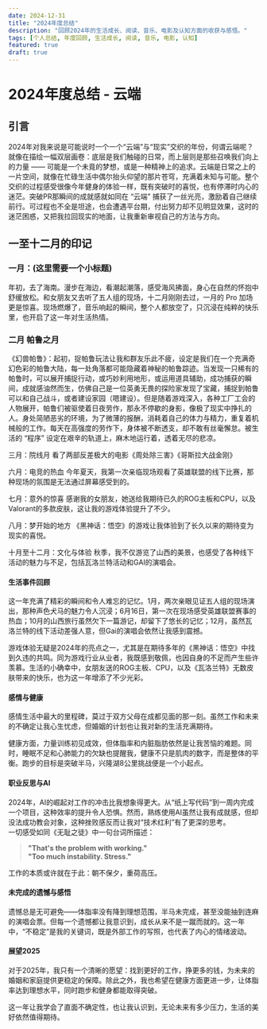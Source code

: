 ```yaml
---
date: 2024-12-31
title: "2024年度总结"
description: "回顾2024年的生活成长、阅读、音乐、电影及认知方面的收获与感悟。"
tags: [个人总结, 年度回顾, 生活成长, 阅读, 音乐, 电影, 认知]
featured: true
draft: true
---
```



# 2024年度总结 - 云端

## 引言

2024年对我来说是可能说时一个一个“云端”与“现实”交织的年份，何谓云端呢？就像在描绘一幅双层画卷：底层是我们触碰的日常，而上层则是那些召唤我们向上的力量 —— 可能是一个未竟的梦想，或是一种精神上的追求。云端是日常之上的一片空间，就像在忙碌生活中偶尔抬头仰望的那片苍穹，充满着未知与可能。整个交织的过程感受很像今年健身的体验一样，既有突破时的喜悦，也有停滞时内心的迷茫。突破PR那瞬间的成就感就如同在 “云端” 捕获了一丝光亮，激励着自己继续前行。可过程也不全是坦途，也会遭遇平台期，付出努力却不见明显效果，这时的迷茫困惑，又把我拉回现实的地面，让我重新审视自己的方法与方向。

## 一至十二月的印记

### 一月：(这里需要一个小标题)
年初，去了海南。漫步在海边，看潮起潮落，感受海风拂面，身心在自然的怀抱中舒缓放松。和女朋友又去听了五人组的现场，十二月刚刚去过，一月的 Pro 加场更是惊喜。现场燃爆了，音乐响起的瞬间，整个人都放空了，只沉浸在纯粹的快乐里，也开启了这一年对生活热情。

### 二月 帕鲁之月
《幻兽帕鲁》：起初，捉帕鲁玩法让我和群友乐此不疲，设定是我们在一个充满奇幻色彩的帕鲁大陆，每一处角落都可能隐藏着神秘的帕鲁踪迹。当发现一只稀有的帕鲁时，可以展开捕捉行动，或巧妙利用地形，或运用道具辅助，成功捕获的瞬间，成就感油然而生，仿佛自己是一位英勇无畏的探险家发现了宝藏，捕捉到帕鲁可以和自己战斗，或者建设家园（嗯建设）。但是随着游戏深入，各种工厂工会的人物展开，帕鲁们被驱使着日夜劳作，那永不停歇的身影，像极了现实中挣扎的人。身处简陋恶劣的环境，为了微薄的报酬，消耗着自己的体力与精力，重复着机械般的工作。每天在高强度的劳作下，身体被不断透支，却不敢有丝毫懈怠。被生活的 “程序” 设定在艰辛的轨道上，麻木地运行着，透着无尽的悲凉。

三月：院线月
看了两部反差极大的电影《周处除三害》《哥斯拉大战金刚》

六月：电竞的热血
今年夏天，我第一次亲临现场观看了英雄联盟的线下比赛，那种现场的氛围是无法通过屏幕感受到的。

七月：意外的惊喜
感谢我的女朋友，她送给我期待已久的ROG主板和CPU，以及Valorant的多款皮肤，这让我的游戏体验提升了不少。

八月：梦开始的地方
《黑神话：悟空》的游戏让我体验到了长久以来的期待变为现实的喜悦。

十月至十二月：文化与体验
秋季，我不仅游览了山西的美景，也感受了各种线下活动的魅力与不足，包括瓦洛兰特活动和GAI的演唱会。

#### 生活事件回顾  
这一年充满了精彩的瞬间和令人难忘的记忆。1月，两次亲眼见证五人组的现场演出，那种声色犬马的魅力令人沉浸；6月16日，第一次在现场感受英雄联盟赛事的热血；10月的山西旅行虽然欠下一篇游记，却留下了悠长的记忆；12月，虽然瓦洛兰特的线下活动差强人意，但Gai的演唱会依然让我感到震撼。  

游戏体验无疑是2024年的亮点之一，尤其是在期待多年的《黑神话：悟空》中找到久违的共鸣。同为游戏行业从业者，我既感到敬佩，也因自身的不足而产生些许羡慕。生活的小确幸中，女朋友送的ROG主板、CPU，以及《瓦洛兰特》无数皮肤带来的快乐，也为这一年增添了不少光彩。  

#### 感情与健康  
感情生活中最大的里程碑，莫过于双方父母在成都见面的那一刻。虽然工作和未来的不确定让我心生忧虑，但婚姻的计划也让我对新的生活充满期待。  

健康方面，力量训练初见成效，但体脂率和内脏脂肪依然是让我苦恼的难题。同时，睡眠不足和心肺能力的欠缺也提醒我，健康不只是肌肉的数字，而是整体的平衡。跑步的目标是突破半马，兴隆湖8公里挑战便是一个小起点。  

#### 职业反思与AI  
2024年，AI的崛起对工作的冲击比我想象得更大。从“纸上写代码”到一周内完成一个项目，这种效率的提升令人恐惧。然而，熟练使用AI虽然让我有成就感，但却没法成功教会对象，这种挫败感反而让我对“技术红利”有了更深的思考。  
一切感受如同《无耻之徒》中一句台词所描述：

> **"That's the problem with working."**  
> **"Too much instability. Stress."**

工作的本质或许就在于此：朝不保夕，重荷高压。

#### 未完成的遗憾与感悟  
遗憾总是无可避免——体脂率没有降到理想范围，半马未完成，甚至没能抽到连麻的演唱会票。但每一个遗憾都让我意识到，成长从来不是一蹴而就的。这一年中，“不稳定”是我的关键词，既是外部工作的写照，也代表了内心的情绪波动。  

#### 展望2025  
对于2025年，我只有一个清晰的愿望：找到更好的工作，挣更多的钱，为未来的婚姻和家庭提供更稳定的保障。除此之外，我也希望在健康方面更进一步，让体脂率达到理想水平，同时跑步和健身都能取得突破。  

这一年让我学会了直面不确定性，也让我认识到，无论未来有多少压力，生活的美好依然值得期待。  
